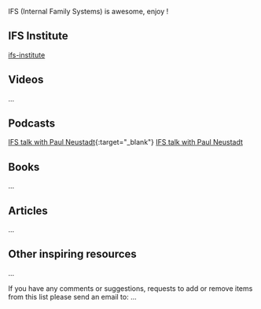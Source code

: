 
IFS (Internal Family Systems) is awesome, enjoy !

## IFS Institute
[ifs-institute](http://ifs-institute.com)
## Videos
...
## Podcasts
[IFS talk with Paul Neustadt](https://internalfamilysystems.pt/multimedia/webinars/ifs-talk-paul-neustadt){:target="_blank"}
<a href="https://internalfamilysystems.pt/multimedia/webinars/ifs-talk-paul-neustadt" target="_blank">IFS talk with Paul Neustadt</a>
## Books
...
## Articles
...
## Other inspiring resources
...

If you have any comments or suggestions, requests to add or remove items from this list please send an email to: ...
